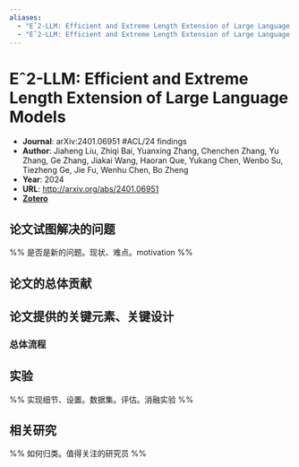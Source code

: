 ```yaml
---
aliases:
  - "Eˆ2-LLM: Efficient and Extreme Length Extension of Large Language Models"
  - "Eˆ2-LLM: Efficient and Extreme Length Extension of Large Language Models, 2024"
---
```

# Eˆ2-LLM: Efficient and Extreme Length Extension of Large Language Models

- **Journal**: arXiv:2401.06951 #ACL/24 findings
- **Author**: Jiaheng Liu, Zhiqi Bai, Yuanxing Zhang, Chenchen Zhang, Yu Zhang, Ge Zhang, Jiakai Wang, Haoran Que, Yukang Chen, Wenbo Su, Tiezheng Ge, Jie Fu, Wenhu Chen, Bo Zheng
- **Year**: 2024
- **URL**: http://arxiv.org/abs/2401.06951
- [**Zotero**](zotero://select/items/@2024E^2LLMEfficientExtremeLiu)

## 论文试图解决的问题

%% 是否是新的问题。现状、难点。motivation %%

## 论文的总体贡献

## 论文提供的关键元素、关键设计

### 总体流程

## 实验

%% 实现细节、设置。数据集。评估。消融实验 %%

## 相关研究

%% 如何归类。值得关注的研究员 %%
